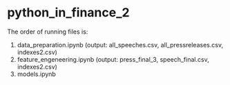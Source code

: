 # python_in_finance_2
The order of running files is:
1) data_preparation.ipynb (output: all_speeches.csv, all_pressreleases.csv, indexes2.csv)
2) feature_engeneering.ipynb (output: press_final_3, speech_final.csv, indexes2.csv)
3) models.ipynb
